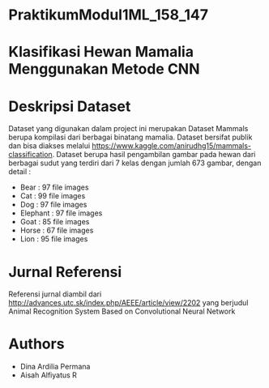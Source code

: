 # PraktikumModul1ML_158_147

# Klasifikasi Hewan Mamalia Menggunakan Metode CNN

# Deskripsi Dataset
Dataset yang digunakan dalam project ini merupakan Dataset Mammals berupa kompilasi dari berbagai binatang mamalia. Dataset bersifat publik dan bisa diakses melalui https://www.kaggle.com/anirudhg15/mammals-classification. Dataset berupa hasil pengambilan gambar pada hewan dari berbagai sudut yang terdiri dari 7 kelas dengan jumlah 673 gambar, dengan detail :

  -  Bear     : 97 file images
  -  Cat      : 99 file images
  -  Dog      : 97 file images
  -  Elephant : 97 file images
  -  Goat     : 85 file images
  -  Horse    : 67 file images
  -  Lion     : 95 file images

# Jurnal Referensi
Referensi jurnal diambil dari http://advances.utc.sk/index.php/AEEE/article/view/2202 yang berjudul Animal Recognition System Based on Convolutional Neural Network

# Authors
- Dina Ardilia Permana
- Aisah Alfiyatus R
